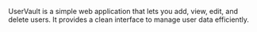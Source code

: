 UserVault is a simple web application that lets you add, view, edit, and delete users. It provides a clean interface to manage user data efficiently.

